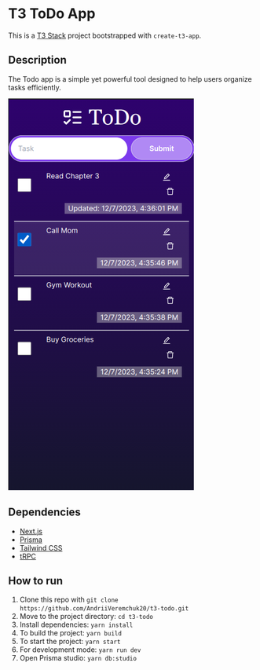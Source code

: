 # T3 ToDo App

This is a [T3 Stack](https://create.t3.gg/) project bootstrapped with `create-t3-app`.

## Description 
The Todo app is a simple yet powerful tool designed to help users organize tasks efficiently.

<img src="./screenshots/todo.png"/>

## Dependencies
- [Next.js](https://nextjs.org)
- [Prisma](https://prisma.io)
- [Tailwind CSS](https://tailwindcss.com)
- [tRPC](https://trpc.io)

## How to run

1. Clone this repo with `git clone https://github.com/AndriiVeremchuk20/t3-todo.git`
2. Move to the project directory: `cd t3-todo`
3. Install dependencies: `yarn install`
4. To build the project: `yarn build`
5. To start the project: `yarn start`
6. For development mode: `yarn run dev`
7. Open Prisma studio: `yarn db:studio`
